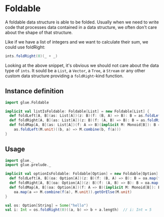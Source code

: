 # Foldable

A foldable data structure is able to be folded. Usually when we need to write code that processes data contained in a data structure, we often don't care about the shape of that structure.

Like if we have a list of integers and we want to calculate their sum, we could use foldRight:

```scala
ints.foldRight(0)(_ + _)
```

Looking at the above snippet, it's obvious we should not care about the data type of `ints`. It sould be a `List`, a `Vector`, a `Tree`, a `Stream` or any other custom data structure providing a `foldRight`-kind function.

## Instance definition

```scala
import glue.Foldable

implicit val listIsFoldable: Foldable[List] = new Foldable[List] {
  def foldLeft[A, B](as: List[A])(z: B)(f: (B, A) => B): B = as.foldLeft(z)(f)
  def foldRight[A, B](as: List[A])(z: B)(f: (A, B) => B): B = as.foldRight(z)(f)
  def foldMap[A, B](as: List[A])(f: A => B)(implicit M: Monoid[B]): B =
    as.foldLeft(M.unit)((b, a) => M.combine(b, f(a)))
}
```

## Usage

```scala
import glue._
import glue.prelude._

implicit val optionIsFoldable: Foldable[Option] = new Foldable[Option] {
  def foldLeft[A, B](oa: Option[A])(z: B)(f: (B, A) => B): B = oa.map(f(z, _)).getOrElse(z)
  def foldRight[A, B](oa: Option[A])(z: B)(f: (A, B) => B): B = oa.map(f(_, z)).getOrElse(z)
  def foldMap[A, B](oa: Option[A])(f: A => B)(implicit M: Monoid[B]): B =
    oa.map(a => M.combine(f(a), M.unit)).getOrElse(M.unit)
}

val os: Option[String] = Some("hello")
val i: Int = os.foldRight(0)((a, b) => b + a.length)  // i: Int = 5
```
